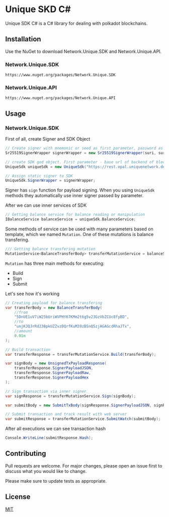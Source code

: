 # Unique SKD C#


Unique SDK C# is a C# library for dealing with polkadot blockchains.

## Installation

Use the NuGet to download Network.Unique.SDK and Network.Unique.API.

### Network.Unique.SDK
```
https://www.nuget.org/packages/Network.Unique.SDK
```
### Network.Unique.API
```
https://www.nuget.org/packages/Network.Unique.API
```

## Usage

### Network.Unique.SDK
First of all, create Signer and SDK Object

```csharp
// Create signer with mnemonic or seed as first parameter, password as second paramete
Sr25519SignerWrapper signerWrapper = new Sr25519SignerWrapper(suri, suriPassword);

// create SDK god object. First parameter - base url of backend of blockchain
UniqueSdk uniqueSdk = new UniqueSdk("https://rest.opal.uniquenetwork.dev");

// Assign static signer to SDK
UniqueSdk.SignerWrapper = signerWrapper;
```

Signer has ```sign``` function for payload signing. When you using ```UniqueSdk``` methods they automatically use inner signer passed by parameter.

After we can use inner services of SDK

```kotlin
// Getting balance service for balance reading or manipulation
IBalanceService balanceService = uniqueSdk.BalanceService;
```

Some methods of service can be used with many parameters based on template, which we named ```Mutation```.
One of these mutations is balance transfering.

```kotlin
/// Getting balance transfering mutation
MutationService<BalanceTransferBody> transferMutationService = balanceService.GetTransferMutationService();
```

```Mutation``` has three main methods for executing:
- Build
- Sign
- Submit

Let's see how it's working
```csharp
// Creating payload for balance transfering
var transferBody = new BalanceTransferBody(
    //from
    "5DnUE1uV7iW25bUriWVPHY67KMm2t6g5v23GzVbZCUc8fyBD",
    //to
    "unjKJQJrRd238pkUZZvzDQrfKuM39zBSnQ5zjAGAGcdRhaJTx",
    //amount
    0.01m
);

// Build transaction
var transferResponse = transferMutationService.Build(transferBody);

var signBody = new UnsignedTxPayloadResponse(
    transferResponse.SignerPayloadJSON,
    transferResponse.SignerPayloadRaw,
    transferResponse.SignerPayloadHex
);

// Sign transaction via inner signer
var signResponse = transferMutationService.Sign(signBody);

var submitBody = new SubmitTxBody(signResponse.SignerPayloadJSON, signResponse.Signature);

// Submit transaction and track result with web server
var submitResponse = transferMutationService.SubmitWatch(submitBody);
```

After all executions we can see transaction hash

```csharp
Console.WriteLine(submitResponse.Hash);
```

## Contributing

Pull requests are welcome. For major changes, please open an issue first
to discuss what you would like to change.

Please make sure to update tests as appropriate.

## License

[MIT](https://choosealicense.com/licenses/mit/)